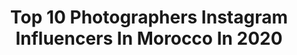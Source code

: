 ---
title: Top 10 Photographers Instagram Influencers In Morocco In 2020
description: >-
  Find top photographers Instagram influencers in Morocco in 2020. Most popular hashtags: #morocco #photography #travel #love.
platform: Instagram
profiles:
  - username: "hamzarochdi_"
    fullname: >-
      Hamza Rochdi
    location: "Morocco"
    followers: 5789
    engagement: 2895
    commentsToLikes: 0.039304
    id: ck0w2k53corv80i19e400qrjr
    verified: false
    hashtags: "#vsco, #portraitpage, #photography, #realismag"
  - username: "douniaerts"
    fullname: >-
      Dounia Aerts
    location: "Morocco"
    followers: 35296
    engagement: 324
    commentsToLikes: 0.042450
    id: ck13anxtfrbc60i19phgtw5bq
    verified: false
    hashtags: "#photography, #moroccanblogger, #look, #idealofsweden"
  - username: "maxavdeev"
    fullname: >-
      Max Avdeev
    location: "Morocco"
    followers: 77606
    engagement: 149
    commentsToLikes: 0.017496
    id: ck6tofzsadv4f0j71wqvy4ixr
    verified: true
    hashtags: "#wolf, #allaboutnancy, #tangier, #laptevsea"
  - username: "akkarachraf"
    fullname: >-
      Akkar Achraf Mohamed
    location: "Morocco"
    followers: 18847
    engagement: 250
    commentsToLikes: 0.011161
    id: ck14keykmp7270i19svxbad67
    verified: false
    hashtags: "#handonher, #handsonher, #donotlike, #2019"
  - username: "bahajoubphotography"
    fullname: >-
      • BADR BAHAJOUB | بدر بهجوب •
    location: "Morocco"
    followers: 26849
    engagement: 110
    commentsToLikes: 0.008491
    id: ck5hscem5wcxd0i11th2qmhmm
    verified: false
    hashtags: "#magazineshoot, #picoftheday, #colorgrading, #photography"
  - username: "simo_ride26"
    fullname: >-
      Simo 🐺
    location: "Morocco"
    followers: 2419
    engagement: 1498
    commentsToLikes: 0.062329
    id: ck5zwbvoa5upf0i14elynrgdm
    verified: false
    hashtags: "#tangier, #dartmoorbikes, #moroccanculture, #mtbpower"
  - username: "psycho.moustache"
    fullname: >-
      Psycho Moustache
    location: "Morocco"
    followers: 18631
    engagement: 918
    commentsToLikes: 0.020370
    id: ck5hgrb584bv10i11fyx5hlop
    verified: false
    hashtags: "#777luckyfish, #gucci, #fromstreetswithlove, #dog"
  - username: "zacscale"
    fullname: >-
      Zakaria Taberkant
    location: "Morocco"
    followers: 129170
    engagement: 133
    commentsToLikes: 0.031081
    id: ck6u3yrth0o3m0j7104sdhdn9
    verified: false
    hashtags: "#stayathome"
  - username: "brahimecharqy"
    fullname: >-
      Brahim Echarqy
    location: "Morocco"
    followers: 174430
    engagement: 423
    commentsToLikes: 0.007036
    id: ck14hlt6dayp10i1993um00vo
    verified: false
    hashtags: "#20mmf18, #stayhome, #brahimecharqy, #sunrise"
  - username: "hind.realm"
    fullname: >-
      Hind Aaloui
    location: "Morocco"
    followers: 11589
    engagement: 434
    commentsToLikes: 0.109599
    id: ck139nxr3m9720i199mesqdfs
    verified: false
    hashtags: "#canon80d, #plantlovers, #truthquotes, #hotels"
---